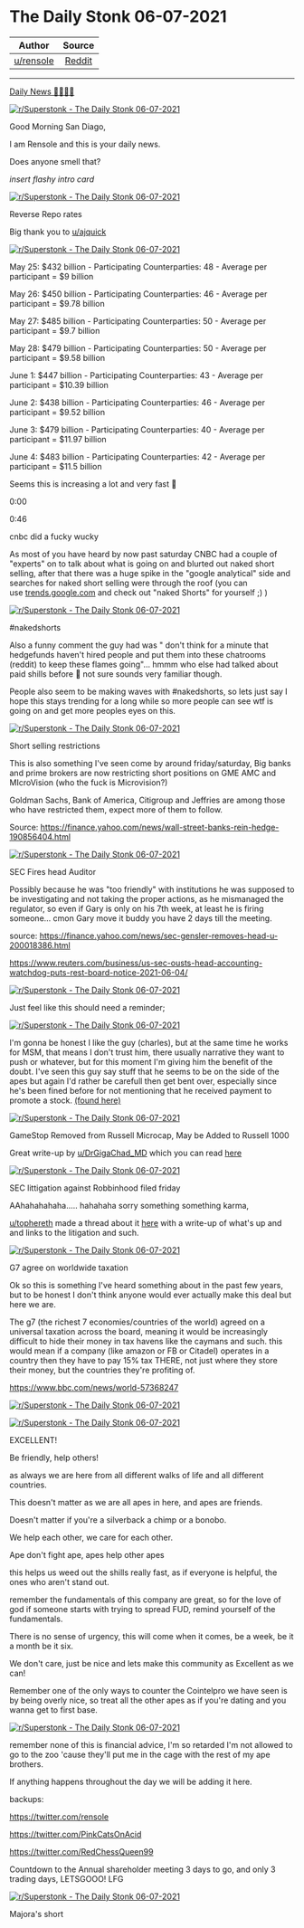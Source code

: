 The Daily Stonk 06-07-2021
==========================

| Author       | Source       | 
| :-------------: |:-------------:|
|  [u/rensole](https://www.reddit.com/user/rensole/) | [Reddit](https://www.reddit.com/r/Superstonk/comments/nu86hd/the_daily_stonk_06072021/) | 

---

[Daily News 🦍💎🙌🚀](https://www.reddit.com/r/Superstonk/search?q=flair_name%3A%22Daily%20News%20%F0%9F%A6%8D%F0%9F%92%8E%F0%9F%99%8C%F0%9F%9A%80%22&restrict_sr=1)

[![r/Superstonk - The Daily Stonk 06-07-2021](https://preview.redd.it/miuejcn52t371.png?width=1600&format=png&auto=webp&s=c81b9391048dd0772588d10757e4b956f6ffe14f)](https://preview.redd.it/miuejcn52t371.png?width=1600&format=png&auto=webp&s=c81b9391048dd0772588d10757e4b956f6ffe14f)

Good Morning San Diago,

I am Rensole and this is your daily news.

Does anyone smell that?

*insert flashy intro card*

[![r/Superstonk - The Daily Stonk 06-07-2021](https://preview.redd.it/9ydyg4o72t371.png?width=680&format=png&auto=webp&s=67d73004905004c58250e8ec85c046a290c7f04d)](https://preview.redd.it/9ydyg4o72t371.png?width=680&format=png&auto=webp&s=67d73004905004c58250e8ec85c046a290c7f04d)

Reverse Repo rates

Big thank you to [u/ajquick](https://www.reddit.com/u/ajquick/)

[![r/Superstonk - The Daily Stonk 06-07-2021](https://preview.redd.it/6tlvxqye3t371.png?width=960&format=png&auto=webp&s=ead35a24f52e0e486dab971edcee1bb0047193b7)](https://preview.redd.it/6tlvxqye3t371.png?width=960&format=png&auto=webp&s=ead35a24f52e0e486dab971edcee1bb0047193b7)

May 25: $432 billion - Participating Counterparties: 48 - Average per participant = $9 billion

May 26: $450 billion - Participating Counterparties: 46 - Average per participant = $9.78 billion

May 27: $485 billion - Participating Counterparties: 50 - Average per participant = $9.7 billion

May 28: $479 billion - Participating Counterparties: 50 - Average per participant = $9.58 billion

June 1: $447 billion - Participating Counterparties: 43 - Average per participant = $10.39 billion

June 2: $438 billion - Participating Counterparties: 46 - Average per participant = $9.52 billion

June 3: $479 billion - Participating Counterparties: 40 - Average per participant = $11.97 billion

June 4: $483 billion - Participating Counterparties: 42 - Average per participant = $11.5 billion

Seems this is increasing a lot and very fast 🤔

0:00

0:46

cnbc did a fucky wucky

As most of you have heard by now past saturday CNBC had a couple of "experts" on to talk about what is going on and blurted out naked short selling, after that there was a huge spike in the "google analytical" side and searches for naked short selling were through the roof (you can use [trends.google.com](https://trends.google.com/) and check out "naked Shorts" for yourself ;) )

[![r/Superstonk - The Daily Stonk 06-07-2021](https://preview.redd.it/j2ls4aji8t371.png?width=960&format=png&auto=webp&s=f5a4000a6797a2949f0b1d9fd8f28fd3abc825d0)](https://preview.redd.it/j2ls4aji8t371.png?width=960&format=png&auto=webp&s=f5a4000a6797a2949f0b1d9fd8f28fd3abc825d0)

#nakedshorts

Also a funny comment the guy had was " don't think for a minute that hedgefunds haven't hired people and put them into these chatrooms (reddit) to keep these flames going"... hmmm who else had talked about paid shills before 🤔 not sure sounds very familiar though.

People also seem to be making waves with #nakedshorts, so lets just say I hope this stays trending for a long while so more people can see wtf is going on and get more peoples eyes on this.

[![r/Superstonk - The Daily Stonk 06-07-2021](https://preview.redd.it/97szuksg5t371.png?width=960&format=png&auto=webp&s=7ebebe5e3f294d65af9109a7b85903f25cd15a64)](https://preview.redd.it/97szuksg5t371.png?width=960&format=png&auto=webp&s=7ebebe5e3f294d65af9109a7b85903f25cd15a64)

Short selling restrictions

This is also something I've seen come by around friday/saturday, Big banks and prime brokers are now restricting short positions on GME AMC and MIcroVision (who the fuck is Microvision?)

Goldman Sachs, Bank of America, Citigroup and Jeffries are among those who have restricted them, expect more of them to follow.

Source: <https://finance.yahoo.com/news/wall-street-banks-rein-hedge-190856404.html>

[![r/Superstonk - The Daily Stonk 06-07-2021](https://preview.redd.it/cgh72iy57t371.png?width=960&format=png&auto=webp&s=78de9fab5a9593323a4c1d49a86c12a5e5cba892)](https://preview.redd.it/cgh72iy57t371.png?width=960&format=png&auto=webp&s=78de9fab5a9593323a4c1d49a86c12a5e5cba892)

SEC Fires head Auditor

Possibly because he was "too friendly" with institutions he was supposed to be investigating and not taking the proper actions, as he mismanaged the regulator, so even if Gary is only on his 7th week, at least he is firing someone... cmon Gary move it buddy you have 2 days till the meeting.

source: <https://finance.yahoo.com/news/sec-gensler-removes-head-u-200018386.html>

<https://www.reuters.com/business/us-sec-ousts-head-accounting-watchdog-puts-rest-board-notice-2021-06-04/>

[![r/Superstonk - The Daily Stonk 06-07-2021](https://preview.redd.it/que5mc2l9t371.png?width=640&format=png&auto=webp&s=9a710f84a661242d57d33238cc351b749fec3a52)](https://preview.redd.it/que5mc2l9t371.png?width=640&format=png&auto=webp&s=9a710f84a661242d57d33238cc351b749fec3a52)

Just feel like this should need a reminder;

[![r/Superstonk - The Daily Stonk 06-07-2021](https://preview.redd.it/j41ju0ib7t371.png?width=828&format=png&auto=webp&s=5c897c7dad9e922006bfc0d2a6088422d3b058cf)](https://preview.redd.it/j41ju0ib7t371.png?width=828&format=png&auto=webp&s=5c897c7dad9e922006bfc0d2a6088422d3b058cf)

I'm gonna be honest I like the guy (charles), but at the same time he works for MSM, that means I don't trust him, there usually narrative they want to push or whatever, but for this moment I'm giving him the benefit of the doubt. I've seen this guy say stuff that he seems to be on the side of the apes but again I'd rather be carefull then get bent over, especially since he's been fined before for not mentioning that he received payment to promote a stock. [(found here)](https://www.reddit.com/r/Superstonk/comments/nu29ec/charles_payne_og_90s_shill_litigation_release_no/?utm_source=share&utm_medium=ios_app&utm_name=iossmf)

[![r/Superstonk - The Daily Stonk 06-07-2021](https://preview.redd.it/m7ibugm88t371.png?width=467&format=png&auto=webp&s=f12fb7d5c030c2994b29571e78b051e56e939832)](https://preview.redd.it/m7ibugm88t371.png?width=467&format=png&auto=webp&s=f12fb7d5c030c2994b29571e78b051e56e939832)

GameStop Removed from Russell Microcap, May be Added to Russell 1000

Great write-up by [u/DrGigaChad_MD](https://www.reddit.com/u/DrGigaChad_MD/) which you can read [here](https://www.reddit.com/r/Superstonk/comments/nsmgy0/gamestop_removed_from_russell_microcap_may_be/?utm_source=share&utm_medium=ios_app&utm_name=iossmf)

[![r/Superstonk - The Daily Stonk 06-07-2021](https://preview.redd.it/gro7xmub9t371.png?width=640&format=png&auto=webp&s=401633ea01394c56af7a3c09b647cfd4a5cd1d3f)](https://preview.redd.it/gro7xmub9t371.png?width=640&format=png&auto=webp&s=401633ea01394c56af7a3c09b647cfd4a5cd1d3f)

SEC littigation against Robbinhood filed friday

AAhahahahaha..... hahahaha sorry something something karma,

[u/tophereth](https://www.reddit.com/u/tophereth/) made a thread about it [here](https://www.reddit.com/r/Superstonk/comments/nspp9u/sec_litigation_against_robbinghood_filed_today/?utm_source=share&utm_medium=ios_app&utm_name=iossmf) with a write-up of what's up and and links to the litigation and such.

[![r/Superstonk - The Daily Stonk 06-07-2021](https://preview.redd.it/8e1tk2tcat371.png?width=640&format=png&auto=webp&s=72f02e5e18b437a22a11533e4d1558456e35d6f8)](https://preview.redd.it/8e1tk2tcat371.png?width=640&format=png&auto=webp&s=72f02e5e18b437a22a11533e4d1558456e35d6f8)

G7 agree on worldwide taxation

Ok so this is something I've heard something about in the past few years, but to be honest I don't think anyone would ever actually make this deal but here we are.

The g7 (the richest 7 economies/countries of the world) agreed on a universal taxation across the board, meaning it would be increasingly difficult to hide their money in tax havens like the caymans and such. this would mean if a company (like amazon or FB or Citadel) operates in a country then they have to pay 15% tax THERE, not just where they store their money, but the countries they're profiting of.

<https://www.bbc.com/news/world-57368247>

[![r/Superstonk - The Daily Stonk 06-07-2021](https://preview.redd.it/fzpciljeat371.png?width=640&format=png&auto=webp&s=8fc05dbe8ce21dfcb64190ba4f7a290016aec3b4)](https://preview.redd.it/fzpciljeat371.png?width=640&format=png&auto=webp&s=8fc05dbe8ce21dfcb64190ba4f7a290016aec3b4)

[![r/Superstonk - The Daily Stonk 06-07-2021](https://preview.redd.it/4pw7s96jat371.png?width=554&format=png&auto=webp&s=a54b1b6c0af6fbf556e93bce7767b3ade0a6b51a)](https://preview.redd.it/4pw7s96jat371.png?width=554&format=png&auto=webp&s=a54b1b6c0af6fbf556e93bce7767b3ade0a6b51a)

EXCELLENT!

Be friendly, help others!

as always we are here from all different walks of life and all different countries.

This doesn't matter as we are all apes in here, and apes are friends.

Doesn't matter if you're a silverback a chimp or a bonobo.

We help each other, we care for each other.

Ape don't fight ape, apes help other apes

this helps us weed out the shills really fast, as if everyone is helpful, the ones who aren't stand out.

remember the fundamentals of this company are great, so for the love of god if someone starts with trying to spread FUD, remind yourself of the fundamentals.

There is no sense of urgency, this will come when it comes, be a week, be it a month be it six.

We don't care, just be nice and lets make this community as Excellent as we can!

Remember one of the only ways to counter the Cointelpro we have seen is by being overly nice, so treat all the other apes as if you're dating and you wanna get to first base.

[![r/Superstonk - The Daily Stonk 06-07-2021](https://preview.redd.it/52jny9mlat371.png?width=400&format=png&auto=webp&s=5c6b416bfed7c80318910c39f32cbec5ea9ea9bf)](https://preview.redd.it/52jny9mlat371.png?width=400&format=png&auto=webp&s=5c6b416bfed7c80318910c39f32cbec5ea9ea9bf)

remember none of this is financial advice, I'm so retarded I'm not allowed to go to the zoo 'cause they'll put me in the cage with the rest of my ape brothers.

If anything happens throughout the day we will be adding it here.

backups:

<https://twitter.com/rensole>

<https://twitter.com/PinkCatsOnAcid>

<https://twitter.com/RedChessQueen99>

Countdown to the Annual shareholder meeting 3 days to go, and only 3 trading days, LETSGOOO! LFG

[![r/Superstonk - The Daily Stonk 06-07-2021](https://preview.redd.it/9wo5zcvtat371.png?width=1280&format=png&auto=webp&s=d1290856c61b3a952dd8632bdc81344327f67d37)](https://preview.redd.it/9wo5zcvtat371.png?width=1280&format=png&auto=webp&s=d1290856c61b3a952dd8632bdc81344327f67d37)

Majora's short
